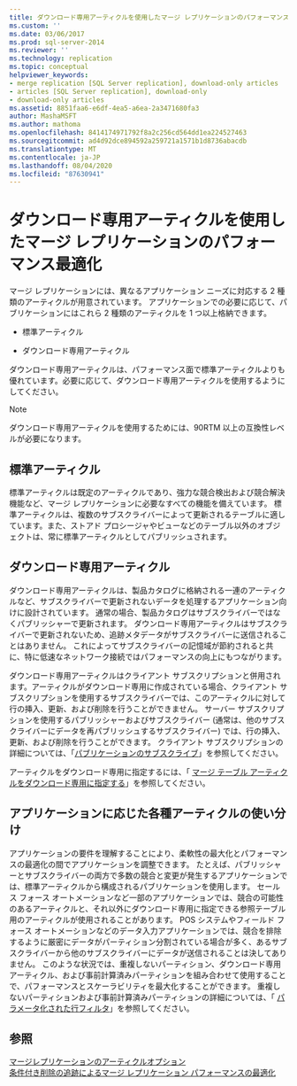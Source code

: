 ```yaml
---
title: ダウンロード専用アーティクルを使用したマージ レプリケーションのパフォーマンス最適化 | Microsoft Docs
ms.custom: ''
ms.date: 03/06/2017
ms.prod: sql-server-2014
ms.reviewer: ''
ms.technology: replication
ms.topic: conceptual
helpviewer_keywords:
- merge replication [SQL Server replication], download-only articles
- articles [SQL Server replication], download-only
- download-only articles
ms.assetid: 8851faa6-e6df-4ea5-a6ea-2a3471680fa3
author: MashaMSFT
ms.author: mathoma
ms.openlocfilehash: 8414174971792f8a2c256cd564dd1ea224527463
ms.sourcegitcommit: ad4d92dce894592a259721a1571b1d8736abacdb
ms.translationtype: MT
ms.contentlocale: ja-JP
ms.lasthandoff: 08/04/2020
ms.locfileid: "87630941"
---
```

# <a name="optimize-merge-replication-performance-with-download-only-articles"></a>ダウンロード専用アーティクルを使用したマージ レプリケーションのパフォーマンス最適化
  マージ レプリケーションには、異なるアプリケーション ニーズに対応する 2 種類のアーティクルが用意されています。 アプリケーションでの必要に応じて、パブリケーションにはこれら 2 種類のアーティクルを 1 つ以上格納できます。  
  
-   標準アーティクル  
  
-   ダウンロード専用アーティクル  
  
 ダウンロード専用アーティクルは、パフォーマンス面で標準アーティクルよりも優れています。必要に応じて、ダウンロード専用アーティクルを使用するようにしてください。  
  
> [!NOTE]  
>  ダウンロード専用アーティクルを使用するためには、90RTM 以上の互換性レベルが必要になります。  
  
## <a name="standard-articles"></a>標準アーティクル  
 標準アーティクルは既定のアーティクルであり、強力な競合検出および競合解決機能など、マージ レプリケーションに必要なすべての機能を備えています。 標準アーティクルは、複数のサブスクライバーによって更新されるテーブルに適しています。また、ストアド プロシージャやビューなどのテーブル以外のオブジェクトは、常に標準アーティクルとしてパブリッシュされます。  
  
## <a name="download-only-articles"></a>ダウンロード専用アーティクル  
 ダウンロード専用アーティクルは、製品カタログに格納される一連のアーティクルなど、サブスクライバーで更新されないデータを処理するアプリケーション向けに設計されています。 通常の場合、製品カタログはサブスクライバーではなくパブリッシャーで更新されます。 ダウンロード専用アーティクルはサブスクライバーで更新されないため、追跡メタデータがサブスクライバーに送信されることはありません。 これによってサブスクライバーの記憶域が節約されると共に、特に低速なネットワーク接続ではパフォーマンスの向上にもつながります。  
  
 ダウンロード専用アーティクルはクライアント サブスクリプションと併用されます。アーティクルがダウンロード専用に作成されている場合、クライアント サブスクリプションを使用するサブスクライバーでは、このアーティクルに対して行の挿入、更新、および削除を行うことができません。 サーバー サブスクリプションを使用するパブリッシャーおよびサブスクライバー (通常は、他のサブスクライバーにデータを再パブリッシュするサブスクライバー) では、行の挿入、更新、および削除を行うことができます。 クライアント サブスクリプションの詳細については、「[パブリケーションのサブスクライブ](../subscribe-to-publications.md)」を参照してください。  
  
 アーティクルをダウンロード専用に指定するには、「 [マージ テーブル アーティクルをダウンロード専用に指定する](../publish/specify-merge-replication-properties.md#download-only)」を参照してください。  
  
## <a name="using-different-article-types-in-your-applications"></a>アプリケーションに応じた各種アーティクルの使い分け  
 アプリケーションの要件を理解することにより、柔軟性の最大化とパフォーマンスの最適化の間でアプリケーションを調整できます。 たとえば、パブリッシャーとサブスクライバーの両方で多数の競合と変更が発生するアプリケーションでは、標準アーティクルから構成されるパブリケーションを使用します。 セールス フォース オートメーションなど一部のアプリケーションでは、競合の可能性のあるアーティクルと、それ以外にダウンロード専用に指定できる参照テーブル用のアーティクルが使用されることがあります。 POS システムやフィールド フォース オートメーションなどのデータ入力アプリケーションでは、競合を排除するように厳密にデータがパーティション分割されている場合が多く、あるサブスクライバーから他のサブスクライバーにデータが送信されることは決してありません。 このような状況では、重複しないパーティション、ダウンロード専用アーティクル、および事前計算済みパーティションを組み合わせて使用することで、パフォーマンスとスケーラビリティを最大化することができます。 重複しないパーティションおよび事前計算済みパーティションの詳細については、「 [パラメータ化された行フィルタ](parameterized-filters-parameterized-row-filters.md)」を参照してください。  
  
## <a name="see-also"></a>参照  
 [マージレプリケーションのアーティクルオプション](article-options-for-merge-replication.md)   
 [条件付き削除の追跡によるマージ レプリケーション パフォーマンスの最適化](optimize-merge-replication-performance-with-conditional-delete-tracking.md)  
  
  
